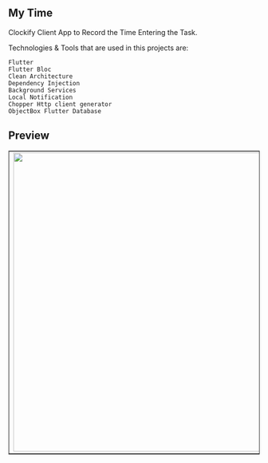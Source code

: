 ## My Time


Clockify Client App to Record the Time Entering the Task.


Technologies & Tools that are used in this projects are:

    Flutter
    Flutter Bloc
    Clean Architecture
    Dependency Injection
    Background Services
    Local Notification
    Chopper Http client generator
    ObjectBox Flutter Database 



## Preview

<table border>
    <tr>
        <td><img src="./screenshot/my_time.gif" alt="" width="600"></td>
    <tr>
</table>